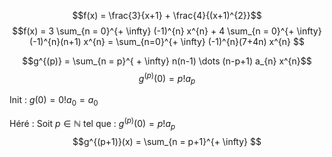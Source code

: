 $$f(x) = \frac{3}{x+1} + \frac{4}{(x+1)^{2}}$$
$$f(x) = 3 \sum_{n = 0}^{+ \infty} (-1)^{n} x^{n} + 4 \sum_{n = 0}^{+ \infty} (-1)^{n}(n+1) x^{n} =  \sum_{n=0}^{+ \infty} (-1)^{n}(7+4n) x^{n}  $$


$$g^{(p)} = \sum_{n = p}^{ + \infty} n(n-1) \dots (n-p+1) a_{n} x^{n}$$
$$g^{(p)}(0) = p! a_{p} $$

Init : 
$g^{}(0) = 0!a_{0}=a_{0}$

Héré : 
Soit $p \in \mathbb{N}$ tel que : $g^{(p)}(0) = p! a_{p}$
$$g^{(p+1)}(x) = \sum_{n = p+1}^{+ \infty} $$